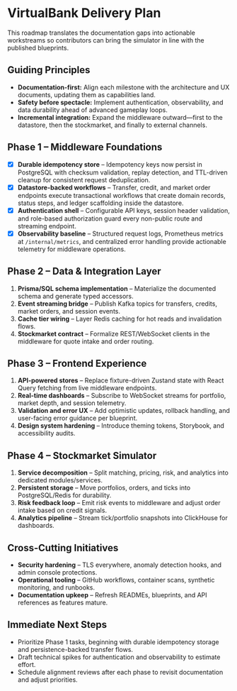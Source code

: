 # VirtualBank Delivery Plan

This roadmap translates the documentation gaps into actionable workstreams so contributors can bring the simulator in line with the published blueprints.

## Guiding Principles
- **Documentation-first:** Align each milestone with the architecture and UX documents, updating them as capabilities land.
- **Safety before spectacle:** Implement authentication, observability, and data durability ahead of advanced gameplay loops.
- **Incremental integration:** Expand the middleware outward—first to the datastore, then the stockmarket, and finally to external channels.

## Phase 1 – Middleware Foundations
- [x] **Durable idempotency store** – Idempotency keys now persist in PostgreSQL with checksum validation, replay detection, and TTL-driven cleanup for consistent request deduplication.
- [x] **Datastore-backed workflows** – Transfer, credit, and market order endpoints execute transactional workflows that create domain records, status steps, and ledger scaffolding inside the datastore.
- [x] **Authentication shell** – Configurable API keys, session header validation, and role-based authorization guard every non-public route and streaming endpoint.
- [x] **Observability baseline** – Structured request logs, Prometheus metrics at `/internal/metrics`, and centralized error handling provide actionable telemetry for middleware operations.

## Phase 2 – Data & Integration Layer
1. **Prisma/SQL schema implementation** – Materialize the documented schema and generate typed accessors.
2. **Event streaming bridge** – Publish Kafka topics for transfers, credits, market orders, and session events.
3. **Cache tier wiring** – Layer Redis caching for hot reads and invalidation flows.
4. **Stockmarket contract** – Formalize REST/WebSocket clients in the middleware for quote intake and order routing.

## Phase 3 – Frontend Experience
1. **API-powered stores** – Replace fixture-driven Zustand state with React Query fetching from live middleware endpoints.
2. **Real-time dashboards** – Subscribe to WebSocket streams for portfolio, market depth, and session telemetry.
3. **Validation and error UX** – Add optimistic updates, rollback handling, and user-facing error guidance per blueprint.
4. **Design system hardening** – Introduce theming tokens, Storybook, and accessibility audits.

## Phase 4 – Stockmarket Simulator
1. **Service decomposition** – Split matching, pricing, risk, and analytics into dedicated modules/services.
2. **Persistent storage** – Move portfolios, orders, and ticks into PostgreSQL/Redis for durability.
3. **Risk feedback loop** – Emit risk events to middleware and adjust order intake based on credit signals.
4. **Analytics pipeline** – Stream tick/portfolio snapshots into ClickHouse for dashboards.

## Cross-Cutting Initiatives
- **Security hardening** – TLS everywhere, anomaly detection hooks, and admin console protections.
- **Operational tooling** – GitHub workflows, container scans, synthetic monitoring, and runbooks.
- **Documentation upkeep** – Refresh READMEs, blueprints, and API references as features mature.

## Immediate Next Steps
- Prioritize Phase 1 tasks, beginning with durable idempotency storage and persistence-backed transfer flows.
- Draft technical spikes for authentication and observability to estimate effort.
- Schedule alignment reviews after each phase to revisit documentation and adjust priorities.
